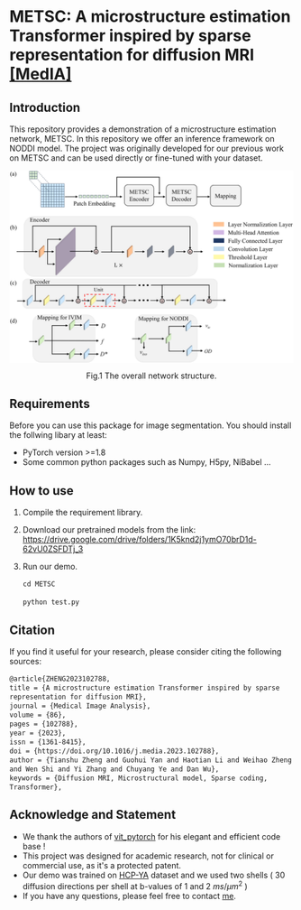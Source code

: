 # METSC: A microstructure estimation Transformer inspired by sparse representation for diffusion MRI [[MedIA]](https://www.sciencedirect.com/science/article/pii/S136184152300049X)

## Introduction
This repository provides a demonstration of a microstructure estimation network, METSC. In this repository we offer an inference framework on NODDI model. The project was originally developed for our previous work on METSC and can be used directly or fine-tuned with your dataset. 

<p align="center">
   <img src="./example/overall.jpg" align="center" width="700">
</p>
<p align="center"> Fig.1 The overall network structure. <p align="center">


## Requirements

Before you can use this package for image segmentation. You should install the follwing libary at least:
- PyTorch version >=1.8
- Some common python packages such as Numpy, H5py, NiBabel ...

## How to use

1. Compile the requirement library.

2. Download our pretrained models from the link: <https://drive.google.com/drive/folders/1K5knd2j1ymO70brD1d-62vU0ZSFDTj_3>

3. Run our demo.
    ```
    cd METSC
    
    python test.py
    ```

## Citation

If you find it useful for your research, please consider citing the following sources:

    @article{ZHENG2023102788,
    title = {A microstructure estimation Transformer inspired by sparse representation for diffusion MRI},
    journal = {Medical Image Analysis},
    volume = {86},
    pages = {102788},
    year = {2023},
    issn = {1361-8415},
    doi = {https://doi.org/10.1016/j.media.2023.102788},
    author = {Tianshu Zheng and Guohui Yan and Haotian Li and Weihao Zheng and Wen Shi and Yi Zhang and Chuyang Ye and Dan Wu},
    keywords = {Diffusion MRI, Microstructural model, Sparse coding, Transformer},


## Acknowledge and Statement

- We thank the authors of [vit_pytorch](https://github.com/lucidrains/vit-pytorch) for his elegant and efficient code base !
- This project was designed for academic research, not for clinical or commercial use, as it's a protected patent. 
- Our demo was trained on [HCP-YA](https://www.humanconnectome.org/study/hcp-young-adult/) dataset and we used two shells ( 30 diffusion
directions per shell at b-values of 1 and 2 $ms/ \mu m^2$ )
- If you have any questions, please feel free to contact [me](mailto:zhengtianshu996@gamil.com).


